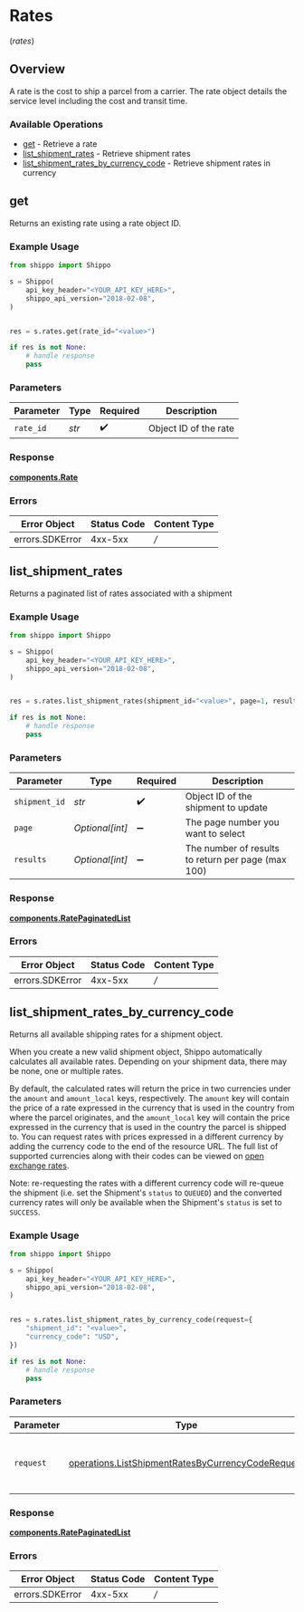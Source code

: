 # Rates
(*rates*)

## Overview

A rate is the cost to ship a parcel from a carrier. The rate object details the service level including the cost and transit time. 
<SchemaDefinition schemaRef="#/components/schemas/Rate"/>

### Available Operations

* [get](#get) - Retrieve a rate
* [list_shipment_rates](#list_shipment_rates) - Retrieve shipment rates
* [list_shipment_rates_by_currency_code](#list_shipment_rates_by_currency_code) - Retrieve shipment rates in currency

## get

Returns an existing rate using a rate object ID.

### Example Usage

```python
from shippo import Shippo

s = Shippo(
    api_key_header="<YOUR_API_KEY_HERE>",
    shippo_api_version="2018-02-08",
)


res = s.rates.get(rate_id="<value>")

if res is not None:
    # handle response
    pass

```

### Parameters

| Parameter             | Type                  | Required              | Description           |
| --------------------- | --------------------- | --------------------- | --------------------- |
| `rate_id`             | *str*                 | :heavy_check_mark:    | Object ID of the rate |


### Response

**[components.Rate](../../models/components/rate.md)**
### Errors

| Error Object    | Status Code     | Content Type    |
| --------------- | --------------- | --------------- |
| errors.SDKError | 4xx-5xx         | */*             |

## list_shipment_rates

Returns a paginated list of rates associated with a shipment

### Example Usage

```python
from shippo import Shippo

s = Shippo(
    api_key_header="<YOUR_API_KEY_HERE>",
    shippo_api_version="2018-02-08",
)


res = s.rates.list_shipment_rates(shipment_id="<value>", page=1, results=25)

if res is not None:
    # handle response
    pass

```

### Parameters

| Parameter                                          | Type                                               | Required                                           | Description                                        |
| -------------------------------------------------- | -------------------------------------------------- | -------------------------------------------------- | -------------------------------------------------- |
| `shipment_id`                                      | *str*                                              | :heavy_check_mark:                                 | Object ID of the shipment to update                |
| `page`                                             | *Optional[int]*                                    | :heavy_minus_sign:                                 | The page number you want to select                 |
| `results`                                          | *Optional[int]*                                    | :heavy_minus_sign:                                 | The number of results to return per page (max 100) |


### Response

**[components.RatePaginatedList](../../models/components/ratepaginatedlist.md)**
### Errors

| Error Object    | Status Code     | Content Type    |
| --------------- | --------------- | --------------- |
| errors.SDKError | 4xx-5xx         | */*             |

## list_shipment_rates_by_currency_code

Returns all available shipping rates for a shipment object.

When you create a new valid shipment object, Shippo automatically calculates all available rates. Depending on your shipment data, there may be none, one or multiple rates.

By default, the calculated rates will return the price in two currencies under the `amount` and `amount_local` keys, respectively. The `amount` key will contain the price of a rate expressed in the currency that is used in the country from where the parcel originates, and the `amount_local` key will contain the price expressed in the currency that is used in the country the parcel is shipped to. You can request rates with prices expressed in a different currency by adding the currency code to the end of the resource URL. The full list of supported currencies along with their codes can be viewed on <a href="http://openexchangerates.org/api/currencies.json">open exchange rates</a>.

Note: re-requesting the rates with a different currency code will re-queue the shipment (i.e. set the Shipment's `status` to `QUEUED`) and the converted currency rates will only be available when the Shipment's `status` is set to `SUCCESS`.

### Example Usage

```python
from shippo import Shippo

s = Shippo(
    api_key_header="<YOUR_API_KEY_HERE>",
    shippo_api_version="2018-02-08",
)


res = s.rates.list_shipment_rates_by_currency_code(request={
    "shipment_id": "<value>",
    "currency_code": "USD",
})

if res is not None:
    # handle response
    pass

```

### Parameters

| Parameter                                                                                                              | Type                                                                                                                   | Required                                                                                                               | Description                                                                                                            |
| ---------------------------------------------------------------------------------------------------------------------- | ---------------------------------------------------------------------------------------------------------------------- | ---------------------------------------------------------------------------------------------------------------------- | ---------------------------------------------------------------------------------------------------------------------- |
| `request`                                                                                                              | [operations.ListShipmentRatesByCurrencyCodeRequest](../../models/operations/listshipmentratesbycurrencycoderequest.md) | :heavy_check_mark:                                                                                                     | The request object to use for the request.                                                                             |


### Response

**[components.RatePaginatedList](../../models/components/ratepaginatedlist.md)**
### Errors

| Error Object    | Status Code     | Content Type    |
| --------------- | --------------- | --------------- |
| errors.SDKError | 4xx-5xx         | */*             |
